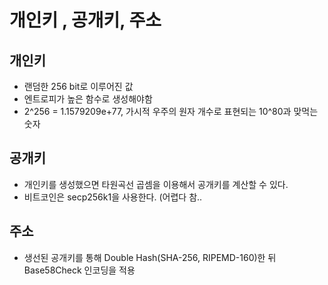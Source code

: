 # 개인키 , 공개키, 주소

## 개인키 
- 랜덤한 256 bit로 이루어진 값
- 엔트로피가 높은 함수로 생성해야함
- 2^256 = 1.1579209e+77, 가시적 우주의 원자 개수로 표현되는 10^80과 맞먹는 숫자

## 공개키
- 개인키를 생성했으면 타원곡선 곱셈을 이용해서 공개키를 계산할 수 있다.
- 비트코인은 secp256k1을 사용한다. (어렵다 참..

## 주소
- 생선된 공개키를 통해 Double Hash(SHA-256, RIPEMD-160)한 뒤 Base58Check 인코딩을 적용

